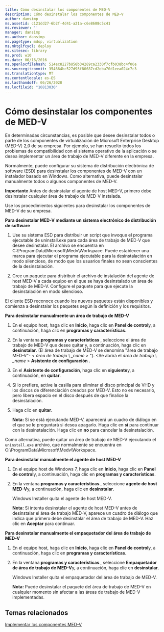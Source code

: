 ```yaml
---
title: Cómo desinstalar los componentes de MED-V
description: Cómo desinstalar los componentes de MED-V
author: dansimp
ms.assetid: c121dd27-6b2f-4d41-a21a-c6e8608c5c41
ms.reviewer: ''
manager: dansimp
ms.author: dansimp
ms.pagetype: mdop, virtualization
ms.mktglfcycl: deploy
ms.sitesec: library
ms.prod: w10
ms.date: 06/16/2016
ms.openlocfilehash: 514ec8227b858b34289ca2330f7cfb038bc4f00e
ms.sourcegitcommit: 354664bc527d93f80687cd2eba70d1eea024c7c3
ms.translationtype: MT
ms.contentlocale: es-ES
ms.lasthandoff: 06/26/2020
ms.locfileid: "10813030"
---
```

# Cómo desinstalar los componentes de MED-V


En determinadas circunstancias, es posible que desee desinstalar todos o parte de los componentes de virtualización de Microsoft Enterprise Desktop (MED-V) 2,0 de su empresa. Por ejemplo, se han resuelto todos los problemas de compatibilidad con el sistema operativo de la aplicación o se desea implementar un área de trabajo de MED-V diferente en la empresa.

Normalmente, puede configurar su sistema de distribución electrónica de software (ESD) para desinstalar los componentes de MED-V con un instalador basado en Windows. Como alternativa, puede desinstalar manualmente todos o algunos componentes de MED-V.

**Importante**  Antes de desinstalar el agente de host MED-V, primero debe desinstalar cualquier área de trabajo de MED-V instalada.

 

Use los procedimientos siguientes para desinstalar los componentes de MED-V de su empresa.

**Para desinstalar MED-V mediante un sistema electrónico de distribución de software**

1.  Use su sistema ESD para distribuir un script que invoque el programa ejecutable de uninstall.exe para cada área de trabajo de MED-V que desee desinstalar. El archivo se encuentra en C:\\ProgramData\\Microsoft\\Medv\\Workspace. Puede establecer una marca para ejecutar el programa ejecutable para la desinstalación en modo silencioso, de modo que los usuarios finales no sean conscientes de la desinstalación.

2.  Cree un paquete para distribuir el archivo de instalación del agente de host MED-V a cada equipo en el que se haya desinstalado un área de trabajo de MED-V. Configure el paquete para que ejecute la desinstalación en modo silencioso.

El cliente ESD reconoce cuando los nuevos paquetes están disponibles y comienza a desinstalar los paquetes según la definición y los requisitos.

**Para desinstalar manualmente un área de trabajo de MED-V**

1.  En el equipo host, haga clic en **Inicio**, haga clic en **Panel de control**y, a continuación, haga clic en **programas y características**.

2.  En la ventana **programas y características** , seleccione el área de trabajo de MED-V que desee quitar y, a continuación, haga clic en **desinstalar**. (El área de trabajo de MED-V se denomina "área de trabajo MED-V"- &lt; *área de trabajo \ _name* &gt; "). &lt;Se abrirá el *área de trabajo \ _name* &gt; **Asistente de configuración** .

3.  En el **Asistente de configuración**, haga clic en **siguiente**y, a continuación, en **quitar**.

4.  Si lo prefiere, active la casilla para eliminar el disco principal de VHD y los discos de diferenciación creados por MED-V. Esto no es necesario, pero libera espacio en el disco después de que finalice la desinstalación.

5.  Haga clic en **quitar**.

    **Nota:**  Si se está ejecutando MED-V, aparecerá un cuadro de diálogo en el que se le preguntará si desea apagarlo. Haga clic en **sí** para continuar con la desinstalación. Haga clic en **no** para cancelar la desinstalación.

     

Como alternativa, puede quitar un área de trabajo de MED-V ejecutando el `uninstall.exe` archivo, que normalmente se encuentra en C:\\ProgramData\\Microsoft\\Medv\\Workspace.

**Para desinstalar manualmente el agente de host MED-V**

1.  En el equipo host de Windows 7, haga clic en **Inicio**, haga clic en **Panel de control**y, a continuación, haga clic en **programas y características**.

2.  En la ventana **programas y características** , seleccione **agente de host MED-V**y, a continuación, haga clic en **desinstalar**.

    Windows Installer quita el agente de host MED-V.

    **Nota:**  Si intenta desinstalar el agente de host MED-V antes de desinstalar el área de trabajo MED-V, aparece un cuadro de diálogo que indica que primero debe desinstalar el área de trabajo de MED-V. Haz clic en **Aceptar** para continuar.

     

**Para desinstalar manualmente el empaquetador del área de trabajo de MED-V**

1.  En el equipo host, haga clic en **Inicio**, haga clic en **Panel de control**y, a continuación, haga clic en **programas y características**.

2.  En la ventana **programas y características** , seleccione **Empaquetador de área de trabajo de MED-V**y, a continuación, haga clic en **desinstalar**.

    Windows Installer quita el empaquetador del área de trabajo de MED-V.

    **Nota:**  Puede desinstalar el paquete del área de trabajo de MED-V en cualquier momento sin afectar a las áreas de trabajo de MED-V implementadas.

     

## Temas relacionados


[Implementar los componentes MED-V](deploy-the-med-v-components.md)

 

 





